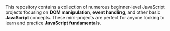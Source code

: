 This repository contains a collection of numerous beginner-level JavaScript projects focusing on **DOM manipulation**, **event handling**, and other basic **JavaScript** concepts. These mini-projects are perfect for anyone looking to learn and practice **JavaScript fundamentals**.
